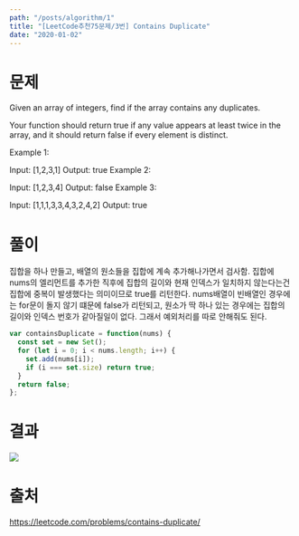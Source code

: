 ```yaml
---
path: "/posts/algorithm/1"
title: "[LeetCode추천75문제/3번] Contains Duplicate"
date: "2020-01-02"
---
```


# 문제

Given an array of integers, find if the array contains any duplicates.

Your function should return true if any value appears at least twice in the array, and it should return false if every element is distinct.

Example 1:

Input: [1,2,3,1]
Output: true
Example 2:

Input: [1,2,3,4]
Output: false
Example 3:

Input: [1,1,1,3,3,4,3,2,4,2]
Output: true

# 풀이

집합을 하나 만들고, 배열의 원소들을 집합에 계속 추가해나가면서 검사함.
집합에 nums의 엘리먼트를 추가한 직후에 집합의 길이와 현재 인덱스가 일치하지 않는다는건 집합에 중복이 발생했다는 의미이므로 true를 리턴한다.
nums배열이 빈배열인 경우에는 for문이 돌지 않기 떄문에 false가 리턴되고,
원소가 딱 하나 있는 경우에는 집합의 길이와 인덱스 번호가 같아질일이 없다. 그래서 예외처리를 따로 안해줘도 된다.

```javascript
var containsDuplicate = function(nums) {
  const set = new Set();
  for (let i = 0; i < nums.length; i++) {
    set.add(nums[i]);
    if (i === set.size) return true;
  }
  return false;
};
```

# 결과

![](/images/2020-01-02-23-04.png)

# 출처

https://leetcode.com/problems/contains-duplicate/
